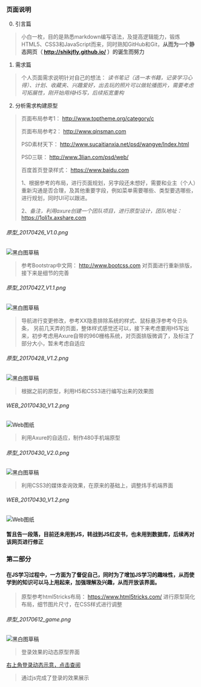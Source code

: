 ### 页面说明
0. 引言篇
> 小白一枚，目的是熟悉markdown编写语法，及提高逻辑能力，锻炼HTML5、CSS3和JavaScript而来，同时熟知GitHub和Git，**从而为一个静态网页（ http://shikjfly.github.io/ ）的诞生而努力**  

1. 需求篇
> 个人页面需求说明针对自己的想法：
> *读书笔记（选一本书籍，记录学习心得）、计划、收藏夹、兴趣爱好，出去玩的照片可以做轮播图片，需要考虑可拓展性，刚开始用纯H5写，后续拓宽重构*

2. 分析需求构建原型
> 页面布局参考1： http://www.toptheme.org/category/c <br />
> 
> 页面布局参考2： http://www.qinsman.com <br />
> 
> PSD素材天下： http://www.sucaitianxia.net/psd/wangye/Index.html <br />
> 
> PSD三联： http://www.3lian.com/psd/web/ <br />
> 
> 百度首页登录样式： https://www.baidu.com
>
> 1、根据参考的布局，进行页面规划，另字段还未想好，需要和业主（个人）重新沟通是否合理，及其他重要字段，例如菜单需要哪些、类型要选哪些，进行规划，同时UI可以跟进。
> 
> 2、*备注，利用axure创建一个团队项目，进行原型设计，团队地址：*  https://1oli1x.axshare.com
###### 原型_20170426_V1.0.png
![黑白图草稿](assets/img//原型_20170426_V1.0.png)




> 参考Bootstrap中文网： http://www.bootcss.com  对页面进行重新排版，接下来是细节的完善
###### 原型_20170427_V1.1.png
![黑白图草稿](assets/img//原型_20170427_V1.1.png)




> 导航进行变更修改，参考XX隐患排除系统的样式、鼠标悬浮参考今日头条，
> 另前几天弄的页面，整体样式感觉还可以，接下来考虑要用H5写出来，初步考虑用Axure自带的960栅格系统，对页面排版微调了，及标注了部分大小，暂未考虑自适应
###### 原型_20170428_V1.2.png
![黑白图草稿](assets/img//原型_20170428_V1.2.png)




> 根据之前的原型，利用H5和CSS3进行编写出来的效果图
###### WEB_20170430_V1.2.png
![Web图纸](assets/img//WEB_20170430_V1.2.png)



> 利用Axure的自适应，制作480手机端原型
###### 原型_20170430_V2.0.png
![黑白图草稿](assets/img//原型_20170430_V2.0.png)





> 利用CSS3的媒体查询效果，在原来的基础上，调整炜手机端界面
###### WEB_20170430_V1.2.png
![Web图纸](assets/img//WEB_20170430_V2.0.png)





#### 暂且告一段落，目前还未用到JS，转战到JS红皮书，也未用到数据库，后续再对该网页进行修正

### 第二部分
#### 在JS学习过程中，一方面为了督促自己，同时为了增加JS学习的趣味性，从而使学到的知识可以马上用起来，加强理解及兴趣，从而开放该界面。
> 原型参考html5tricks布局： https://www.html5tricks.com/  进行原型简化布局，细节图片尺寸，在CSS样式进行调整
###### 原型_20170612_game.png
![黑白图草稿](assets/img//原型_20170612_game.png)




> 登录效果的动态原型界面

[右上角登录动态示意，点击查阅](https://shikjfly.github.io/assets/img/%E5%8E%9F%E5%9E%8B_20170619_login.gif)



> 通过js完成了登录的效果展示